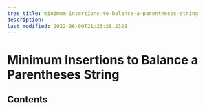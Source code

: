 ```yaml
---
tree_title: minimum-insertions-to-balance-a-parentheses-string
description: 
last_modified: 2022-06-09T21:23:28.2328
---
```


# Minimum Insertions to Balance a Parentheses String

## Contents
